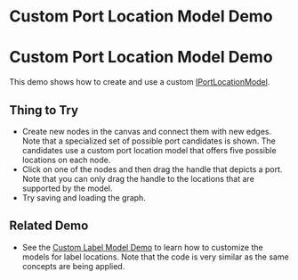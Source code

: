 <!--
 //////////////////////////////////////////////////////////////////////////////
 // @license
 // This file is part of yFiles for HTML 2.6.0.4.
 // Use is subject to license terms.
 //
 // Copyright (c) 2000-2024 by yWorks GmbH, Vor dem Kreuzberg 28,
 // 72070 Tuebingen, Germany. All rights reserved.
 //
 //////////////////////////////////////////////////////////////////////////////
-->
# Custom Port Location Model Demo

# Custom Port Location Model Demo

This demo shows how to create and use a custom [IPortLocationModel](https://docs.yworks.com/yfileshtml/#/api/IPortLocationModel).

## Thing to Try

- Create new nodes in the canvas and connect them with new edges.  
  Note that a specialized set of possible port candidates is shown. The candidates use a custom port location model that offers five possible locations on each node.
- Click on one of the nodes and then drag the handle that depicts a port. Note that you can only drag the handle to the locations that are supported by the model.
- Try saving and loading the graph.

## Related Demo

- See the [Custom Label Model Demo](../../input/customlabelmodel/) to learn how to customize the models for label locations. Note that the code is very similar as the same concepts are being applied.
